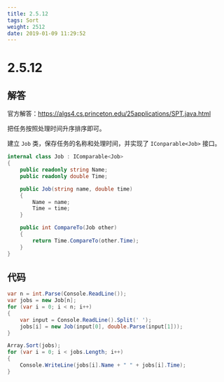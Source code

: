 ```yaml
---
title: 2.5.12
tags: Sort
weight: 2512
date: 2019-01-09 11:29:52
---
```


# 2.5.12


## 解答

官方解答：https://algs4.cs.princeton.edu/25applications/SPT.java.html

把任务按照处理时间升序排序即可。

建立 `Job` 类，保存任务的名称和处理时间，并实现了 `IConparable<Job>` 接口。

```csharp
internal class Job : IComparable<Job>
{
    public readonly string Name;
    public readonly double Time;

    public Job(string name, double time)
    {
        Name = name;
        Time = time;
    }

    public int CompareTo(Job other)
    {
        return Time.CompareTo(other.Time);
    }
}
```

## 代码

```csharp
var n = int.Parse(Console.ReadLine());
var jobs = new Job[n];
for (var i = 0; i < n; i++)
{
    var input = Console.ReadLine().Split(' ');
    jobs[i] = new Job(input[0], double.Parse(input[1]));
}

Array.Sort(jobs);
for (var i = 0; i < jobs.Length; i++)
{
    Console.WriteLine(jobs[i].Name + " " + jobs[i].Time);
}
```
